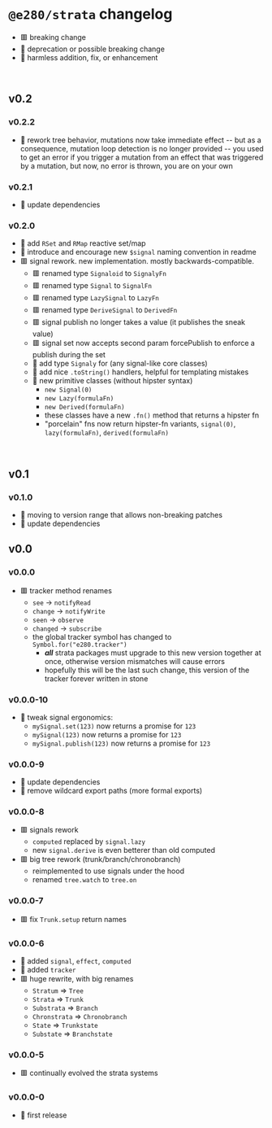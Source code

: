 
# `@e280/strata` changelog
- 🟥 breaking change
- 🔶 deprecation or possible breaking change
- 🍏 harmless addition, fix, or enhancement



<br/>

## v0.2

### v0.2.2
- 🔶 rework tree behavior, mutations now take immediate effect -- but as a consequence, mutation loop detection is no longer provided -- you used to get an error if you trigger a mutation from an effect that was triggered by a mutation, but now, no error is thrown, you are on your own

### v0.2.1
- 🍏 update dependencies

### v0.2.0
- 🍏 add `RSet` and `RMap` reactive set/map
- 🍏 introduce and encourage new `$signal` naming convention in readme
- 🟥 signal rework. new implementation. mostly backwards-compatible.
  - 🟥 renamed type `Signaloid` to `SignalyFn`
  - 🟥 renamed type `Signal` to `SignalFn`
  - 🟥 renamed type `LazySignal` to `LazyFn`
  - 🟥 renamed type `DeriveSignal` to `DerivedFn`
  - 🟥 signal publish no longer takes a value (it publishes the sneak value)
  - 🟥 signal set now accepts second param forcePublish to enforce a publish during the set
  - 🍏 add type `Signaly` for (any signal-like core classes)
  - 🍏 add nice `.toString()` handlers, helpful for templating mistakes
  - 🍏 new primitive classes (without hipster syntax)
    - `new Signal(0)`
    - `new Lazy(formulaFn)`
    - `new Derived(formulaFn)`
    - these classes have a new `.fn()` method that returns a hipster fn
    - "porcelain" fns now return hipster-fn variants, `signal(0)`, `lazy(formulaFn)`, `derived(formulaFn)`



<br/>

## v0.1

### v0.1.0
- 🍏 moving to version range that allows non-breaking patches
- 🍏 update dependencies

## v0.0

### v0.0.0
- 🟥 tracker method renames
  - `see` -> `notifyRead`
  - `change` -> `notifyWrite`
  - `seen` -> `observe`
  - `changed` -> `subscribe`
  - the global tracker symbol has changed to `Symbol.for("e280.tracker")`
    - ***all*** strata packages must upgrade to this new version together at once, otherwise version mismatches will cause errors
    - hopefully this will be the last such change, this version of the tracker forever written in stone

### v0.0.0-10
- 🍏 tweak signal ergonomics:
  - `mySignal.set(123)` now returns a promise for `123`
  - `mySignal(123)` now returns a promise for `123`
  - `mySignal.publish(123)` now returns a promise for `123`

### v0.0.0-9
- 🍏 update dependencies
- 🍏 remove wildcard export paths (more formal exports)

### v0.0.0-8
- 🟥 signals rework
  - `computed` replaced by `signal.lazy`
  - new `signal.derive` is even betterer than old computed
- 🟥 big tree rework (trunk/branch/chronobranch)
  - reimplemented to use signals under the hood
  - renamed `tree.watch` to `tree.on`

### v0.0.0-7
- 🟥 fix `Trunk.setup` return names

### v0.0.0-6
- 🍏 added `signal`, `effect`, `computed`
- 🍏 added `tracker`
- 🟥 huge rewrite, with big renames
  - `Stratum` => `Tree`
  - `Strata` => `Trunk`
  - `Substrata` => `Branch`
  - `Chronstrata` => `Chronobranch`
  - `State` => `Trunkstate`
  - `Substate` => `Branchstate`

### v0.0.0-5
- 🟥 continually evolved the strata systems

### v0.0.0-0
- 🍏 first release

